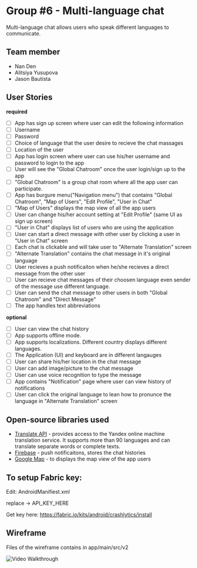 # Group #6 - Multi-language chat

Multi-language chat allows users who speak different languages to communicate.  


## Team member 

*   Nan Den
*   Alitsiya Yusupova
*   Jason Bautista


## User Stories

**required** 

* [ ] App has sign up screen where user can edit the following information 
 * [ ] Username
 * [ ] Password 
 * [ ] Choice of language that the user desire to recieve the chat massages 
 * [ ] Location of the user  
* [ ] App has login screen where user can use his/her username and password to login to the app
* [ ] User will see the "Global Chatroom" once the user login/sign up to the app
 * [ ] "Global Chatroom" is a group chat room where all the app user can participate.
* [ ] App has burgure menu("Navigation menu") that contains "Global Chatroom", "Map of Users", "Edit Profile", "User in Chat" 
 * [ ] "Map of Users" displays the map view of all the app users 
 * [ ] User can change his/her account setting at "Edit Profile" (same UI as sign up screen)
 * [ ] "User in Chat" displays list of users who are using the application 
* [ ] User can start a direct message with other user by clicking a user in "User in Chat" screen
* [ ] Each chat is clickable and will take user to "Alternate Translation" screen 
 * [ ] "Alternate Translation" contains the chat message in it's original language
* [ ] User recieves a push notificaiton when he/she recieves a direct message from the other user 
* [ ] User can recieve chat messages of their choosen language even sender of the message use different language.
* [ ] User can send the chat message to other users in both "Global Chatroom" and "Direct Message" 
* [ ] The app handles text abbreviations 
  
**optional**
* [ ] User can view the chat history 
* [ ] App supports offline mode. 
* [ ] App supports localizations. Different country displays different languages. 
* [ ] The Application (UI) and keyboard are in different langauges
* [ ] User can share his/her location in the chat message 
* [ ] User can add image/picture to the chat message
* [ ] User can use voice recognition to type the message
* [ ] App contains "Notification" page where user can view history of notifications
* [ ] User can click the original language to lean how to pronunce the language in "Alternate Translation" screen 

## Open-source libraries used

- [Translate API](https://tech.yandex.com/translate/) - provides access to the Yandex online machine translation service. It supports more than 90 languages and can translate separate words or complete texts.
- [Firebase](https://firebase.google.com/) - push notificaitons, stores the chat histories 
- [Google Map](https://developers.google.com/maps/android/) - to displays the map view of the app users

## To setup Fabric key:

Edit:
AndroidManifiest.xml

replace -> API_KEY_HERE

Get key here: 
https://fabric.io/kits/android/crashlytics/install

## Wireframe

Files of the wireframe contains in app/main/src/v2

<img src='https://i.imgur.com/x13ys3I.gif' title='Video Walkthrough' alt='Video Walkthrough' />

